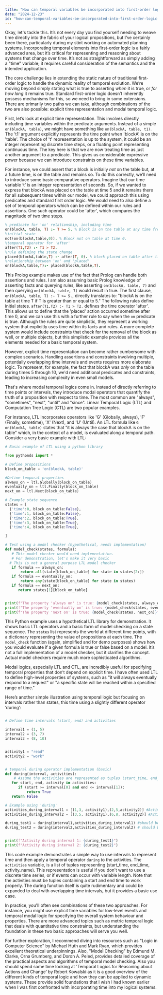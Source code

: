 ```yaml
---
title: "How can temporal variables be incorporated into first-order logic formulas?"
date: "2024-12-23"
id: "how-can-temporal-variables-be-incorporated-into-first-order-logic-formulas"
---
```


Okay, let's tackle this. It’s not every day you find yourself needing to weave time directly into the fabric of your logical propositions, but I’ve certainly been there, particularly during my stint working on automated planning systems. Incorporating temporal elements into first-order logic is a fairly advanced area, but it’s critical for representing and reasoning about systems that change over time. It’s not as straightforward as simply adding a "time" variable; it requires careful consideration of the semantics and the intended application.

The core challenge lies in extending the static nature of traditional first-order logic to handle the dynamic reality of temporal evolution. We’re moving beyond simply stating what is true to asserting *when* it is true, or *for how long* it remains true. Standard first-order logic doesn’t inherently possess mechanisms for this, so we need to bring in some extensions. There are primarily two paths we can take, although combinations of the two are also possible: explicit time representation and modal temporal logic.

First, let’s look at explicit time representation. This involves directly including time variables within the predicate arguments. Instead of a simple `on(blockA, table)`, we might have something like `on(blockA, table, t1)`. The 't1' argument explicitly represents the time point when 'blockA' is on the 'table'. The choice of 't' representation is up to the system, it could be an integer representing discrete time steps, or a floating point representing continuous time. The key here is that we are now treating time as just another argument to a predicate. This gives us considerable expressive power because we can introduce constraints on these time variables.

For instance, we could assert that a block is initially *not* on the table but, at a future time, *is* on the table and remains so. To do this correctly, we’ll need to introduce some basic comparative operators. Imagine that our time variable ‘t’ is an integer representation of seconds. So, if we wanted to express that blockA was placed on the table at time 5 and it remains there for all subsequent times within our model, we could approach this using predicates and standard first order logic. We would need to also define a set of temporal operators which can be defined within our rules and assertions. One such operator could be 'after', which compares the magnitude of two time steps.

```prolog
% predicate for 'on' relationship, including time
on(blockA, table, T) :- T >= 5. % Block is on the table at any time from 5 onwards.
%initial state
not(on(blockA,table,0)). % Block not on table at time 0.
%temporal operator for 'after'
after(T1,T2) :- T1 > T2.
%rule defining the state change
placed(blockA,table,T) :- after(T, 0). % block placed on table after time 0
%relationship between 'on' and 'placed'
on(blockA,table,T):- placed(blockA,table,T).
```

This Prolog example makes use of the fact that Prolog can handle both assertions and rules. I am also assuming basic Prolog knowledge of asserting facts and querying rules, like asserting `on(blockA, table, 7)` and then querying `on(blockA, table, 7)` would result in true. The first clause, `on(blockA, table, T) :- T >= 5.`, directly translates to: "blockA is on the table at time T if T is greater than or equal to 5." The following rules define initial states. `after(T1,T2) :- T1 > T2.` defines the time operator 'after'. This allows us to define that the 'placed' action occurred sometime after time 0, and we can use this with a further rule to say when the `on` predicate is true. Although the rules are quite simplistic, they represent a working system that explicitly uses time within its facts and rules. A more complete system would include constraints that check for the removal of the block as well, or multiple objects, but this simplistic example provides all the elements needed for a basic temporal system.

However, explicit time representation can become rather cumbersome with complex scenarios. Handling assertions and constraints involving multiple, potentially overlapping time intervals and events requires more elaborate logic. To represent, for example, the fact that blockA was *only* on the table during times 5 through 10, we'd need additional predicates and constraints, leading to increasing complexity in even small models.

That's where modal temporal logics come in. Instead of directly referring to time points or intervals, they introduce modal operators that quantify the truth of a proposition with respect to time. The most common are "always", "sometimes", "next", "until" and "since". Linear Temporal Logic (LTL) and Computation Tree Logic (CTL) are two popular examples.

For instance, LTL incorporates operators like 'G' (Globally, always), 'F' (Finally, sometime), 'X' (Next), and 'U' (Until). An LTL formula like `G on(blockA, table)` states that "it is always the case that blockA is on the table" which, in the context of a model, is evaluated along a temporal path. Consider a very basic example with LTL:

```python
# Basic example of LTL using a python library

from pythonds import *

# Define propositions
block_on_table = 'on(blockA, table)'

#Define temporal properties
always_on = ltl.Globally(block_on_table)
eventually_on = ltl.Finally(block_on_table)
next_on = ltl.Next(block_on_table)

# Example state sequence
states = [
  {'time':0, block_on_table:False},
  {'time':1, block_on_table:False},
  {'time':2, block_on_table:True},
  {'time':3, block_on_table:True},
  {'time':4, block_on_table:True},

]

# Test using a model checker (hypothetical, needs implementation)
def model_check(states, formula):
   # This model checker would need implementation.
   # For demonstration, let's make it very basic
  # This is not a general purpose LTL model checker
   if formula == always_on:
       return all(state[block_on_table] for state in states[2:])
   if formula == eventually_on:
       return any(state[block_on_table] for state in states)
   if formula == next_on:
      return states[1][block_on_table]


print(f"The property 'always on' is true: {model_check(states, always_on)}") # Should be false
print(f"The property 'eventually on' is true: {model_check(states, eventually_on)}") # should be true
print(f"The property 'next on' is true: {model_check(states, next_on)}") # Should be false
```

This Python example uses a hypothetical LTL library for demonstration. It shows basic LTL operators and a basic form of model checking on a state sequence. The `states` list represents the world at different time points, with a dictionary representing the value of propositions at each time. The `model_check` function (again, simplified and for demo purposes) shows how you would evaluate if a given formula is true or false based on a model. It’s not a full implementation of a model checker, but it clarifies the concept. Actual model checkers require much more sophisticated algorithms.

Modal logics, especially LTL and CTL, are incredibly useful for specifying temporal properties that don’t depend on explicit time. I have often used LTL to define high-level properties of systems, such as "it will always eventually respond to a request" or "a specific state will be reached within a specified range of time."

Here’s another simple illustration using temporal logic but focusing on intervals rather than states, this time using a slightly different operator ‘during’:

```python

# Define time intervals (start, end) and activities

interval1 = (1, 5)
interval2 = (3, 7)
interval3 = (8, 10)


activity1 = "read"
activity2 = "work"


# temporal during operator implementation (basic)
def during(interval, activities):
    # Assume the activities are represented as tuples (start_time, end_time, activity_name)
   for start, end, activity in activities:
      if (start >= interval[0] and end <= interval[1]):
          return True
   return False

# Example using 'during'
activities_during_interval1 = [(1,3, activity1),(2,5,activity2)] #Activities that occurred during interval1
activities_during_interval2 = [(3,5, activity1),(6,8, activity2)] #Activities that occurred during interval2

during_test1 = during(interval1,activities_during_interval1) #should be true
during_test2 = during(interval2,activities_during_interval2) # should be false (activity2 occurs after the interval)


print(f"Activity during interval 1: {during_test1}")
print(f"Activity during interval 2: {during_test2}")


```

This code example demonstrates a simple way to use intervals to represent time and then apply a temporal operator `during` to the activities. The `activities` variable, is a list of tuples representing (start_time, end_time, activity_name). This representation is useful if you don't want to use a discrete time series, or if events can occur with variable length. Note that the activities must be tuples containing a start and end time to work properly. The during function itself is quite rudimentary and could be expanded to deal with overlapping time intervals, but it provides a basic use case.

In practice, you'll often see combinations of these two approaches. For instance, you might use explicit time variables for low-level events and temporal modal logic for specifying the overall system behaviour and properties. There are more advanced topics such as metric temporal logic that deals with quantitative time constraints, but understanding the foundation in these two basic approaches will serve you well.

For further exploration, I recommend diving into resources such as "Logic in Computer Science" by Michael Huth and Mark Ryan, which provides excellent theoretical underpinnings. Also, "Model Checking" by Edmund M. Clarke, Orna Grumberg, and Doron A. Peled, provides detailed coverage of the practical aspects and algorithms of temporal model checking. Also you should spend some time looking at 'Temporal Logics for Reasoning about Actions and Change' by Robert Kowalski as it is a good overview of the different kinds of temporal logic and how they can be applied to dynamic systems. These provide solid foundations that I wish I had known earlier when I was first confronted with incorporating time into my logical systems.
